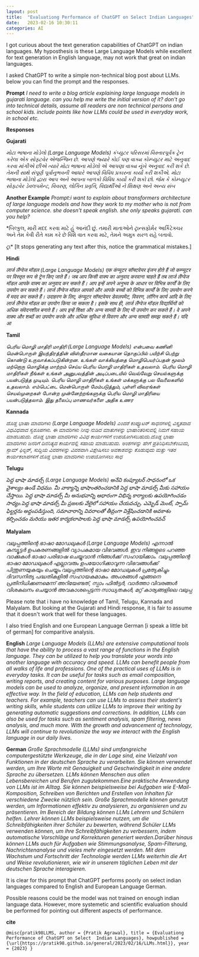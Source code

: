 ```yaml
---
layout: post
title:  "Evaluationg Performance of ChatGPT on Select Indian Languages"
date:   2023-02-16 10:30:11
categories: AI
---
```


I got curious about the text generation capabilities of ChatGPT on indian languages. My hyposthesis is these Large Language Models while excellent for text generation in English language, may not work that great on indian languages.

I asked ChatGPT to write a simple non-technical blog post about LLMs. below you can find the prompt and the responses.

**Prompt**
 *I need to write a blog article explaining large language models in gujarati language. can you help me write the initial version of it? don't go into technical details, assume all readers are non technical persons and school kids. include points like how LLMs could be used in everyday work, in school etc.*

**Responses**

**Gujarati**

 *મોટા ભાષાના મોડેલો (Large Language Models) કંપ્યુટર પરિસરમાં વિસ્તારપૂર્વક ટ્રેન કરેલા એક સોફ્ટવેર એજન્જિન છે. આપણે જ્યારે કોઈ પણ વાક્ય કોમ્પ્યુટર માટે અનુવાદ કરવા માંગીએ છીએ ત્યારે મોટા ભાષાના મોડેલો એ આપણા વાક્ય નૂંખે અનુવાદ કરી શકે છે. તેમની સાથે સંપૂર્ણ પૂર્વાનુભવની આધારે આપણે વિવિધ પ્રકારના કાર્યો કરી શકીએ. મોટા ભાષાના મોડેલો દ્વારા આપ અને આપના બાળકો વિવિધ કાર્યો કરી શકો છો. જેમ કે કોમ્પ્યુટર સોફ્ટવેર ડેવલપમેન્ટ, વિવરણ, લોગિન પ્રવૃત્તિ, વિદ્યાર્થીઓ ને શિક્ષણ અને અન્ય સંબ*

**Another Example**
*Prompt:i want to explain about transformers architecture of large language models and how they work to my mother who is not from computer science. she doesn't speak english. she only speaks gujarati. can you help?*

*બિલ્કુલ, મારી મદદ કરવા માટે હું આનંદી છું. તમારી માતાઓને ટ્રાન્સફોર્મર આર્કિટેક્ચર અને તેમ કેવી રીતે કામ કરે છે વિશે વાત કરવા માટે, તેમને અમુક સરળ રાહે બતાવો.

ટ્રા*  [It stops generating any text after this, notice the grammatical mistakes.]

**Hindi**

 *लार्ज लैंग्वेज मॉडल (Large Language Models) एक कंप्यूटर सॉफ्टवेयर इंजन होते हैं जो कम्प्यूटर पर विस्तृत रूप से ट्रेन किए जाते हैं। जब आप किसी वाक्य का अनुवाद करवाना चाहते हैं तब लार्ज लैंग्वेज मॉडल आपके वाक्य का अनुवाद कर सकते हैं। आप इन्हें अपने अनुभव के आधार पर विभिन्न कार्यों के लिए उपयोग कर सकते हैं। लार्ज लैंग्वेज मॉडल आपको और आपके बच्चों को विभिन्न कार्यों के लिए उपयोग करने में मदद कर सकते हैं। उदाहरण के लिए, कंप्यूटर सॉफ्टवेयर डेवलपमेंट, विवरण, लॉगिन कार्य आदि के लिए लार्ज लैंग्वेज मॉडल का उपयोग किया जा सकता है। इसके साथ ही, लार्ज लैंग्वेज मॉडल विद्यार्थियों को अधिक संवेदनशील बनाते हैं। आप इन्हें शिक्षा और अन्य सामग्री के लिए भी उपयोग कर सकते हैं। वे अपने वाक्य और शब्दों का उपयोग करके और अधिक सुविधा से विवरण और अन्य सामग्री समझ सकते हैं। यदि आ*

**Tamil**

 *பெரிய மொழி மாதிரி மாதிரி (Large Language Models) என்பவை கணினி மென்பொருள் இயந்திரத்தின் விஸ்தீரமான வகையான தொகுப்பில் பயிற்சி பெற்று கொண்டு உருவாக்கப்படுகின்றன. உங்கள் வாக்கியத்தை மொழிபெயர்ப்பதன் மூலம் மற்றொரு மொழிக்கு மாற்றம் செய்ய பெரிய மொழி மாதிரிகள் உதவலாம். பெரிய மொழி மாதிரிகள் நீங்கள் உங்கள் அனுபவத்தின் அடிப்படையில் வெவ்வேறு செயல்களுக்கு பயன்படுத்த முடியும். பெரிய மொழி மாதிரிகள் உங்கள் மக்களுக்கு பல வேலைகளில் உதவலாம். எம்பெட்டை மென்பொருள் மேம்படுத்தும், புள்ளி விவரங்கள் செயல்முறைகள் போன்ற முன்னேற்றங்களுக்கு பெரிய மொழி மாதிரியை பயன்படுத்தலாம். இது தலைப்பு மாணவர்களை அதிக உணர*

**Kannada**

 *ದೊಡ್ಡ ಭಾಷಾ ಮಾದರಿಗಳು (Large Language Models) ಎಂದರೆ ಕಂಪ್ಯೂಟರ್ ಸಾಧನಗಳಲ್ಲಿ ವಿಸ್ತೃತವಾದ ವಿಧವಿಧವಾದ ಸ್ವರೂಪಗಳು. ಈ ಮಾದರಿಗಳು ನೀವು ನುಡಿದ ಮಾತುಗಳನ್ನು ಭಾಷಾಂತರಿಸುವಲ್ಲಿ ನಿಮಗೆ ಸಹಾಯ ಮಾಡಬಹುದು. ದೊಡ್ಡ ಭಾಷಾ ಮಾದರಿಗಳು ವಿವಿಧ ಕಾರ್ಯಗಳಿಗೆ ಉಪಯೋಗಿಸಬಹುದು.ದೊಡ್ಡ ಭಾಷಾ ಮಾದರಿಗಳು ಜನರಿಗೆ ದಿನನಿತ್ಯದ ಕಾರ್ಯದಲ್ಲಿ ಸಹಾಯ ಮಾಡಬಹುದು. ಅಂಶಗಳನ್ನು ಹೇಗೆ ಪ್ರತಿನಿಧಿಸಬೇಕೆಂಬುದು, ಸ್ಪಾಮ್ ಫಿಲ್ಟರ್, ಸುದ್ದಿಯ ವಿವರಗಳನ್ನು ವಿವರವಾಗಿ ವಿಶ್ಲೇಷಿಸಲು ಅವಕಾಶವನ್ನು ಕೊಡುವುದು ಮತ್ತು ಇತರ ಕಾರ್ಯಕಲಾಪಗಳಿಗೆ ದೊಡ್ಡ ಭಾಷಾ ಮಾದರಿಗಳು ಉಪಯೋಗಿಸಲು ಸಾಧ*

 **Telugu**

 *పెద్ద భాషా మాడల్స్ (Large Language Models) అనేవి కంప్యూటర్ సాధనంలో ఒక వైశాల్యం ఉండే విధము. మీ వాక్యాన్ని భాషాంతరించడానికి పెద్ద భాషా మాడల్స్ మీకు సహాయం చేస్తాయి. పెద్ద భాషా మాడల్స్ మీ అనుభవాన్ని ఆధారంగా విభిన్న కార్యాలకు ఉపయోగించడం సాధ్యం.పెద్ద భాషా మాడల్స్ మీ ప్రజలకు వేలైలో సహాయం చేయవచ్చు. ఎమ్బెడ్ మెంట్, స్పామ్ ఫిల్టర్లను అద్దంపడిస్తుంది, సమాచారాన్ని వివరాలతో తీవ్రంగా విశ్లేషించడానికి అవకాశం కల్పించడం మరియు ఇతర కార్యకలాపాలకు పెద్ద భాషా మాడల్స్ ఉపయోగించవచ్*

 **Malyalam**

 *വലുപ്പത്തിന്റെ ഭാഷാ മോഡലുകൾ (Large Language Models) എന്നാൽ കമ്പ്യൂട്ടർ ഉപകരണങ്ങളിൽ വ്യാപകമായ വിഭവങ്ങൾ. ഇവ നിങ്ങളുടെ പറഞ്ഞ വാക്കുകൾ ഭാഷാ പരിഭാഷ ചെയ്യുവാൻ നിങ്ങൾക്ക് സഹായിക്കാം. വലുപ്പത്തിന്റെ ഭാഷാ മോഡലുകൾ എല്ലാവരും ഉപയോഗിക്കാവുന്ന വിഭവങ്ങൾക്ക് പിന്തുണയുകയും ചെയ്യും.വലുപ്പത്തിന്റെ ഭാഷാ മോഡലുകൾ പ്രത്യേകിച്ചും ദിവസനിത്യ പദ്ധതികളിൽ സഹായകമാകും. അംശങ്ങൾ എങ്ങനെ പ്രതിനിധിക്കണമെന്ന് അറിയേണ്ടത്, സ്പാം ഫിൽട്ടർ, വാർത്താ വിവരങ്ങൾ വിശകലനം ചെയ്യാൻ അവകാശപ്പെടുന്ന സാധ്യതകൾ, മറ്റ് കാര്യങ്ങളിലെ വലുപ്പ*


Please note that i have no knowledge of Tamil, Telugu, Kannada and Malyalam. But looking at the Gujarati and Hindi response, it is fair to assume that it doesn't work that well for these languages. 

I also tried English and one European Language German [i speak a little bit of german] for comparitive analysis. 

**English**
 *Large Language Models (LLMs) are extensive computational tools that have the ability to process a vast range of functions in the English language. They can be utilized to help you translate your words into another language with accuracy and speed. LLMs can benefit people from all walks of life and professions. One of the practical uses of LLMs is in everyday tasks. It can be useful for tasks such as email composition, writing reports, and creating content for various purposes. Large language models can be used to analyze, organize, and present information in an effective way. In the field of education, LLMs can help students and teachers. For example, teachers can use LLMs to assess their student's writing skills, while students can utilize LLMs to improve their writing by generating automatic suggestions and corrections. In addition, LLMs can also be used for tasks such as sentiment analysis, spam filtering, news analysis, and much more. With the growth and advancement of technology, LLMs will continue to revolutionize the way we interact with the English language in our daily lives.*

 **German**
 *Große Sprachmodelle (LLMs) sind umfangreiche computergestützte Werkzeuge, die in der Lage sind, eine Vielzahl von Funktionen in der deutschen Sprache zu verarbeiten. Sie können verwendet werden, um Ihre Worte mit Genauigkeit und Geschwindigkeit in eine andere Sprache zu übersetzen. LLMs können Menschen aus allen Lebensbereichen und Berufen zugutekommen.Eine praktische Anwendung von LLMs ist im Alltag. Sie können beispielsweise bei Aufgaben wie E-Mail-Komposition, Schreiben von Berichten und Erstellen von Inhalten für verschiedene Zwecke nützlich sein. Große Sprachmodelle können genutzt werden, um Informationen effektiv zu analysieren, zu organisieren und zu präsentieren. Im Bereich der Bildung können LLMs Lehrern und Schülern helfen. Lehrer können LLMs beispielsweise nutzen, um die Schreibfähigkeiten ihrer Schüler zu bewerten, während Schüler LLMs verwenden können, um ihre Schreibfähigkeiten zu verbessern, indem automatische Vorschläge und Korrekturen generiert werden.Darüber hinaus können LLMs auch für Aufgaben wie Stimmungsanalyse, Spam-Filterung, Nachrichtenanalyse und vieles mehr eingesetzt werden. Mit dem Wachstum und Fortschritt der Technologie werden LLMs weiterhin die Art und Weise revolutionieren, wie wir in unserem täglichen Leben mit der deutschen Sprache interagieren.*

 It is clear for this prompt that ChatGPT performs poorly on select indian languages compared to English and European Language German. 

 Possible reasons could be the model was not trained on enough indian language data. However, more systemetic and scientific evaluation should be performed for pointing out different aspects of performance.

**cite**

 `@misc{pratik98LLMS,
	author = {Pratik Agrawal},
	title = {Evaluationg Performance of ChatGPT on Select  Indian Languages},
	howpublished = {\url{https://pratik98.github.io/general/2023/02/16/LLMs.html}},
	year = {2023}
    }`
